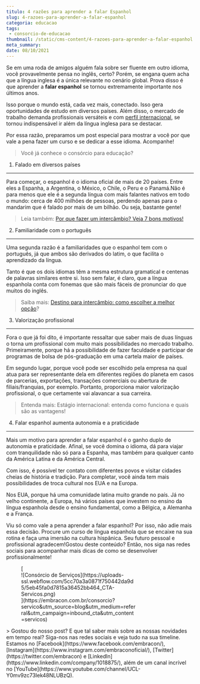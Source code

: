 ```yaml
---
titulo: 4 razões para aprender a falar Espanhol
slug: 4-razoes-para-aprender-a-falar-espanhol
categoria: educacao
tags:
 - consorcio-de-educacao
thumbnail: /static/cms-content/4-razoes-para-aprender-a-falar-espanhol.jpg
meta_summary: 
date: 08/10/2021
---
```

Se em uma roda de amigos alguém fala sobre ser fluente em outro idioma, você provavelmente pensa no inglês, certo? Porém, se engana quem acha que a língua inglesa é a única relevante no cenário global. Prova disso é que aprender a **falar espanhol** se tornou extremamente importante nos últimos anos.

Isso porque o mundo está, cada vez mais, conectado. Isso gera oportunidades de estudo em diversos países. Além disso, o mercado de trabalho demanda profissionais versáteis e com [perfil internacional](https://www.embracon.com.br/blog/saiba-como-e-a-faculdade-de-relacoes-internacionais), se tornou indispensável ir além da língua inglesa para se destacar.

Por essa razão, preparamos um post especial para mostrar a você por que vale a pena fazer um curso e se dedicar a esse idioma. Acompanhe!

> Você já conhece o consórcio para educação?

1. Falado em diversos países
----------------------------

Para começar, o espanhol é o idioma oficial de mais de 20 países. Entre eles a Espanha, a Argentina, o México, o Chile, o Peru e o Panamá.Não é para menos que ele é a segunda língua com mais falantes nativos em todo o mundo: cerca de 400 milhões de pessoas, perdendo apenas para o mandarim que é falado por mais de um bilhão. Ou seja, bastante gente!

> Leia também: [Por que fazer um intercâmbio? Veja 7 bons motivos!](https://www.embracon.com.br/blog/por-que-fazer-um-intercambio-veja-7-bons-motivos)

2. Familiaridade com o português
--------------------------------

Uma segunda razão é a familiaridades que o espanhol tem com o português, já que ambos são derivados do latim, o que facilita o aprendizado da língua.

Tanto é que os dois idiomas têm a mesma estrutura gramatical e centenas de palavras similares entre si. Isso sem falar, é claro, que a língua espanhola conta com fonemas que são mais fáceis de pronunciar do que muitos do inglês.

> Saiba mais: [Destino para intercâmbio: como escolher a melhor opção](https://www.embracon.com.br/blog/destino-para-intercambio-como-escolher-a-melhor-opcao)?

3. Valorização profissional
---------------------------

Fora o que já foi dito, é importante ressaltar que saber mais de duas línguas o torna um profissional com muito mais possibilidades no mercado trabalho. Primeiramente, porque há a possibilidade de fazer faculdade e participar de programas de bolsa de pós-graduação em uma cartela maior de países.

Em segundo lugar, porque você pode ser escolhido pela empresa na qual atua para ser representante dela em diferentes regiões do planeta em casos de parcerias, exportações, transações comerciais ou abertura de filiais/franquias, por exemplo. Portanto, proporciona maior valorização profissional, o que certamente vai alavancar a sua carreira.

> Entenda mais: Estágio internacional: entenda como funciona e quais são as vantagens!

4. Falar espanhol aumenta autonomia e a praticidade
---------------------------------------------------

Mais um motivo para aprender a falar espanhol é o ganho duplo de autonomia e praticidade. Afinal, se você domina o idioma, dá para viajar com tranquilidade não só para a Espanha, mas também para qualquer canto da América Latina e da América Central.

Com isso, é possível ter contato com diferentes povos e visitar cidades cheias de história e tradição. Para completar, você ainda tem mais possibilidades de troca cultural nos EUA e na Europa.

Nos EUA, porque há uma comunidade latina muito grande no país. Já no velho continente, a Europa, há vários países que investem no ensino da língua espanhola desde o ensino fundamental, como a Bélgica, a Alemanha e a França.

Viu só como vale a pena aprender a falar espanhol? Por isso, não adie mais essa decisão. Procure um curso de língua espanhola que se encaixe na sua rotina e faça uma imersão na cultura hispânica. Seu futuro pessoal e profissional agradecem!Gostou deste conteúdo? Então, nos siga nas redes sociais para acompanhar mais dicas de como se desenvolver profissionalmente!

<figure class="w-richtext-figure-type-image w-richtext-align-center" style="max-width:310px">[<div>![Consórcio de Serviços](https://uploads-ssl.webflow.com/5cc70a3a0871f750442da9d5/5eb45fa0d7815a36452bb464_CTA-Servicos.png)</div>](https://embracon.com.br/consorcio?servico&utm_source=blog&utm_medium=referral&utm_campaign=inbound_cta&utm_content=servicos)</figure>> Gostou do nosso post? E que tal saber mais sobre as nossas novidades em tempo real? Siga-nos nas redes sociais e veja tudo na sua timeline. Estamos no [Facebook](https://www.facebook.com/embracon/), [Instagram](https://www.instagram.com/embraconoficial/), [Twitter](https://twitter.com/embracon) e [LinkedIn](https://www.linkedin.com/company/1018875/), além de um canal incrível no [YouTube](https://www.youtube.com/channel/UCL-Y0mv9zc73Iek48NLUBzQ).
